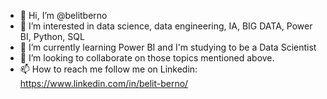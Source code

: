 - 👋 Hi, I’m @belitberno
- 👀 I’m interested in data science, data engineering, IA, BIG DATA, Power BI, Python, SQL
- 🌱 I’m currently learning Power BI and I'm studying to be a Data Scientist
- 💞️ I’m looking to collaborate on those topics mentioned above.
- 📫 How to reach me follow me on Linkedin: https://www.linkedin.com/in/belit-berno/

<!---
belitberno/belitberno is a ✨ special ✨ repository because its `README.md` (this file) appears on your GitHub profile.
You can click the Preview link to take a look at your changes.
--->
